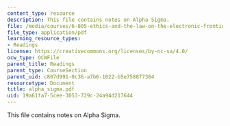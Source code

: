 ```yaml
---
content_type: resource
description: This file contains notes on Alpha Sigma.
file: /media/courses/6-805-ethics-and-the-law-on-the-electronic-frontier-fall-2005/19a61fa75cee3053729c24a94d217644_alpha_sigma.pdf
file_type: application/pdf
learning_resource_types:
- Readings
license: https://creativecommons.org/licenses/by-nc-sa/4.0/
ocw_type: OCWFile
parent_title: Readings
parent_type: CourseSection
parent_uid: c807d991-0c36-a7b6-1022-b5e758877384
resourcetype: Document
title: alpha_sigma.pdf
uid: 19a61fa7-5cee-3053-729c-24a94d217644
---
```

This file contains notes on Alpha Sigma.